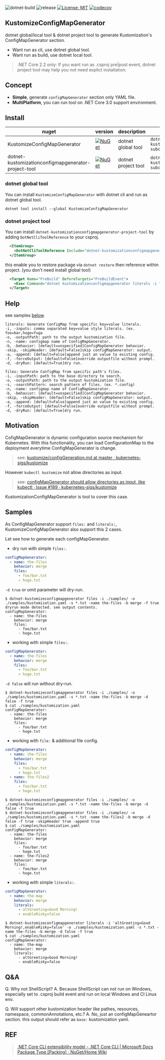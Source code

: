 ![dotnet-build](https://github.com/guitarrapc/KustomizeConfigMapGenerator/workflows/dotnet-build/badge.svg) ![release](https://github.com/guitarrapc/KustomizeConfigMapGenerator/workflows/release/badge.svg) [![License: MIT](https://img.shields.io/badge/License-MIT-blue.svg)](LICENSE) [![codecov](https://codecov.io/gh/guitarrapc/KustomizeConfigMapGenerator/branch/master/graph/badge.svg)](https://codecov.io/gh/guitarrapc/KustomizeConfigMapGenerator)

## KustomizeConfigMapGenerator

dotnet global/local tool & dotnet project tool to generate Kustomization's ConfigMapGenerator section.

* Want run as cli, use dotnet global tool. 
* Want run as build, use dotnet local tool.

> .NET Core 2.2 only: If you want run as .csproj pre|post event, dotnet project tool may help you not need explict installation.

## Concept

* **Simple**, generate `configMapGenerator` section only YAML file.
* **MultiPlatform**, you can run tool on .NET Core 3.0 support environment.

## Install

nuget | version | description | run
---- | ---- | ---- | ----
KustomizeConfigMapGenerator | [![NuGet](https://img.shields.io/nuget/v/KustomizeConfigMapGenerator.svg)](https://www.nuget.org/packages/KustomizeConfigMapGenerator) | dotnet global tool | `dotnet-kustomizeconfigmapgenerator subcommand args`
dotnet-kustomizationconfigmapgenerator-project-tool | [![NuGet](https://img.shields.io/nuget/v/dotnet-kustomizationconfigmapgenerator-project-tool.svg)](https://www.nuget.org/packages/dotnet-kustomizationconfigmapgenerator-project-tool) | dotnet project tool | `dotnet kustomizeconfigmapgenerator subcommand args`

### dotnet global tool

You can install `KustomizeConfigMapGenerator` with dotnet cli and run as dotnet global tool.


```
dotnet tool install --global KustomizeConfigMapGenerator
```

### dotnet project tool

You can install `dotnet-kustomizationconfigmapgenerator-project-tool` by adding `DotNetCliToolReference` to your csproj.

```xml
  <ItemGroup>
    <DotNetCliToolReference Include="dotnet-kustomizationconfigmapgenerator-project-tool" Version="0.4.0" />
  </ItemGroup>
```

this enable you to restore package via `dotnet restore` then reference within project. (you don't need install global tool)

```xml
  <Target Name="PreBuild" BeforeTargets="PreBuildEvent">
    <Exec Command="dotnet kustomizationconfigmapgenerator literals -i "foo=bar" -o kustomization.yaml -n the-map -d false -f true" />
  </Target>
```

## Help

see samples [below](Samples).

```
literals: Generate ConfigMap from specific key=value literals.
-i, -inputs: comma separated key=value style literals. (ex. foo=bar,hoge=fuga
-o, -outputPath: path to the output kustomization file.
-n, -name: configmap name of ConfigMapGenerator.
-b, -behavior: [default=unspecified]ConfigMapGenerator behavior.
-skip, -skipHeader: [default=False]skip configMapGenerator: output.
-a, -append: [default=False]append just an value to existing config.
-f, -forceOutput: [default=False]override outputfile without prompt.
-d, -dryRun: [default=True]dry run.

files: Generate ConfigMap from specific path's files.
-i, -inputPath: path to the base directory to search.
-o, -outputPath: path to the output kustomization file.
-s, -searchPattern: search pattern of files. (ex. *.config)
-n, -name: configmap name of ConfigMapGenerator.
-b, -behavior: [default=unspecified]ConfigMapGenerator behavior.
-skip, -skipHeader: [default=False]skip configMapGenerator: output.
-a, -append: [default=False]append just an value to existing config.
-f, -forceOutput: [default=False]override outputfile without prompt.
-d, -dryRun: [default=True]dry run.
```

## Motivation

CofigMapGenerator is dynamic configuration source mechanism for Kubernetes.
With this functionality, you can load ConfigurationMap to the deployment everytime ConfigMapGenerator is change.

> see: [kustomize/configGeneration\.md at master · kubernetes\-sigs/kustomize](https://github.com/kubernetes-sigs/kustomize/blob/master/examples/configGeneration.md)

However `kubectl kustomize` not allow directories as input.

> see: [configMapGenerator should allow directories as input, like kubectl · Issue \#189 · kubernetes\-sigs/kustomize](https://github.com/kubernetes-sigs/kustomize/issues/189)

KustomizationConfigMapGenerator is tool to cover this case.


## Samples

As ConfigMapGenerator support `files:` and `literals:`, KustomizeConfigMapGenerator also support this 2 cases.

Let see how to generate each configMapGenerator.

* dry run with simple `files:`. 
```yaml
configMapGenerator:
  - name: the-files
    behavior: merge
    files:	
      - foo/bar.txt
      - hoge.txt
```

`-d true` or omit parameter will dry-run.


```shell
$ dotnet-kustomizeconfigmapgenerator files -i ./samples/ -o ./samples/kustomization.yaml -s *.txt -name the-files -b merge -f true
dryrun mode detected. see output contents.
configMapGenerator:
  - name: the-files
    behavior: merge
    files:
      - foo/bar.txt
      - hoge.txt
```

* working with simple `files:`. 

```yaml
configMapGenerator:
  - name: the-files
    behavior: merge
    files:	
      - foo/bar.txt
      - hoge.txt
```

`-d false` will run without dry-run.

```shell
$ dotnet-kustomizeconfigmapgenerator files -i ./samples/ -o ./samples/kustomization.yaml -s *.txt -name the-files -b merge -d false -f true
$ cat ./samples/kustomization.yaml
configMapGenerator:
  - name: the-files
    behavior: merge
    files:
      - foo/bar.txt
      - hoge.txt
```

* working with `file:` & additional file config.

```yaml
configMapGenerator:
  - name: the-files
    behavior: merge
    files:	
      - foo/bar.txt
      - hoge.txt
  - name: the-files2
    files:	
      - foo/bar.txt
      - hoge.txt
```

```
$ dotnet-kustomizeconfigmapgenerator files -i ./samples/ -o ./samples/kustomization.yaml -s *.txt -name the-files -b merge -d false -f true
$ dotnet-kustomizeconfigmapgenerator files -i ./samples/ -o ./samples/kustomization.yaml -s *.txt -name the-files2 -b merge -d false -f true -skipHeader true -append true
$ cat ./samples/kustomization.yaml
configMapGenerator:
  - name: the-files
    behavior: merge
    files:
      - foo/bar.txt
      - hoge.txt
  - name: the-files2
    behavior: merge
    files:
      - foo/bar.txt
      - hoge.txt
```

* working with simple `literals:`.

```yaml
configMapGenerator:
  - name: the-map
    behavior: merge
    literals:
      - altGreeting=Good Morning!
      - enableRisky=false
```

```shell
$ dotnet-kustomizeconfigmapgenerator literals -i 'altGreeting=Good Morning!,enableRisky=false' -o ./samples/kustomization.yaml -s *.txt -name the-files -b merge -d false -f true
$ cat ./samples/kustomization.yaml
configMapGenerator:
  - name: the-map
    behavior: merge
    literals:
      - altGreeting=Good Morning!
      - enableRisky=false
```

## Q&A

Q. Why not ShellScript?
A. Because ShellScript can not run on Windows, especially set to .csproj build event and run on local Windows and CI Linux env.

Q. Will support other kustomization header like pathes, resources, namespace, commonAnnotations, etc.?
A. No, just an configMapGeneartor section. this output should refer as `base:` kustomization yaml.

## REF

> [\.NET Core CLI extensibility model \- \.NET Core CLI \| Microsoft Docs](https://docs.microsoft.com/en-us/dotnet/core/tools/extensibility)
> [Package Type \[Packing\] · NuGet/Home Wiki](https://github.com/NuGet/Home/wiki/Package-Type-%5BPacking%5D)